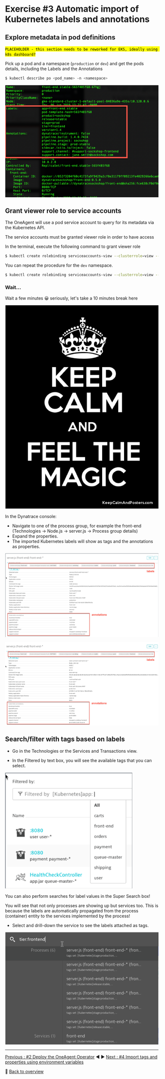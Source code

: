 # Exercise #3 Automatic import of Kubernetes labels and annotations

## Explore metadata in pod definitions

<mark>`PLACEHOLDER - this section needs to be reworked for EKS, ideally using k8s dashboard?`</mark>

Pick up a pod and a namespace (`production` or `dev`) and get the pods details, including the Labels and the Annotations

```sh
$ kubectl describe po <pod_name> -n <namespace>
```
![pod_describe](assets/pod_describe.png)

## Grant viewer role to service accounts

The OneAgent will use a pod service account to query for its metadata via the Kubernetes API.

The service accounts must be granted viewer role in order to have access

In the terminal, execute the following command to grant viewer role

```sh
$ kubectl create rolebinding serviceaccounts-view --clusterrole=view --group=system:serviceaccounts:production --namespace=production
```

You can repeat the procedure for the `dev` namespace.

```sh
$ kubectl create rolebinding serviceaccounts-view --clusterrole=view --group=system:serviceaccounts:dev --namespace=dev
```

### Wait...

Wait a few minutes :grinning: seriously, let's take a 10 minutes break here

![keep_calm](assets/keep_calm.png)

In the Dynatrace console: 

- Navigate to one of the process group, for example the front-end (Technologies -> Node.js -> server.js -> Process group details)
- Expand the properties. 
- The imported Kubernetes labels will show as tags and the annotations as properties.

![pg_labels_annotations](assets/pg_labels_annotations.png)

![pg_labels_annotations](assets/pg_labels_annotations2.png)

## Search/filter with tags based on labels

- Go in the Technologies or the Services and Transactions view. 

- In the Filtered by text box, you will see the available tags that you can select.

![filter_by_tag](assets/filter_by_tag.png)

You can also perform searches for label values in the Super Search box!

You will see that not only processes are showing up but services too. This is because the labels are automatically propagated from the process (container) entity to the services implemented by the process!

- Select and drill-down the service to see the labels attached as tags.

![super_search_box_tag](assets/super_search_box_tag.png)

---

[Previous : #2 Deploy the OneAgent Operator](../02_Deploy_OneAgent_Operator) :arrow_backward: :arrow_forward: [Next : #4 Import tags and properties using environment variables](../04_Import_tags_properties_with_env_variables)

:arrow_up_small: [Back to overview](../)